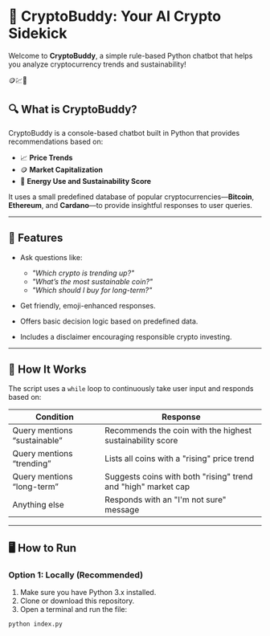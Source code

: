 # 👋 CryptoBuddy: Your AI Crypto Sidekick

Welcome to **CryptoBuddy**, a simple rule-based Python chatbot that helps you analyze cryptocurrency trends and sustainability!

🪙💹🌱

## 🔍 What is CryptoBuddy?

CryptoBuddy is a console-based chatbot built in Python that provides recommendations based on:

- 📈 **Price Trends**
- 🪙 **Market Capitalization**
- 🌱 **Energy Use and Sustainability Score**

It uses a small predefined database of popular cryptocurrencies—**Bitcoin**, **Ethereum**, and **Cardano**—to provide insightful responses to user queries.

---

## 🚀 Features

- Ask questions like:
  - *"Which crypto is trending up?"*
  - *"What’s the most sustainable coin?"*
  - *"Which should I buy for long-term?"*

- Get friendly, emoji-enhanced responses.
- Offers basic decision logic based on predefined data.
- Includes a disclaimer encouraging responsible crypto investing.

---

## 🧠 How It Works

The script uses a `while` loop to continuously take user input and responds based on:

| Condition                      | Response                                                                 |
|-------------------------------|--------------------------------------------------------------------------|
| Query mentions “sustainable”  | Recommends the coin with the highest sustainability score               |
| Query mentions “trending”     | Lists all coins with a "rising" price trend                             |
| Query mentions “long-term”    | Suggests coins with both "rising" trend and "high" market cap           |
| Anything else                 | Responds with an "I'm not sure" message                                 |

---

## 🖥️ How to Run

### Option 1: Locally (Recommended)

1. Make sure you have Python 3.x installed.
2. Clone or download this repository.
3. Open a terminal and run the file:

```bash
python index.py
